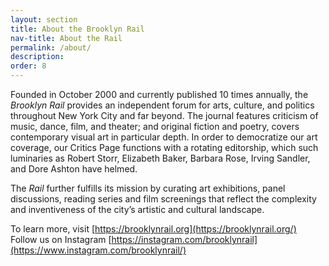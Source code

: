 ```yaml
---
layout: section
title: About the Brooklyn Rail
nav-title: About the Rail
permalink: /about/
description:
order: 8
---
```


Founded in October 2000 and currently published 10 times annually, the _Brooklyn Rail_ provides an independent forum for arts, culture, and politics throughout New York City and far beyond. The journal features criticism of music, dance, film, and theater; and original fiction and poetry, covers contemporary visual art in particular depth. In order to democratize our art coverage, our Critics Page functions with a rotating editorship, which such luminaries as Robert Storr, Elizabeth Baker, Barbara Rose, Irving Sandler, and Dore Ashton have helmed.

The _Rail_ further fulfills its mission by curating art exhibitions, panel discussions, reading series and film screenings that reflect the complexity and inventiveness of the city’s artistic and cultural landscape.

To learn more, visit [https://brooklynrail.org](https://brooklynrail.org/)<br/>
Follow us on Instagram [https://instagram.com/brooklynrail](https://www.instagram.com/brooklynrail/)
